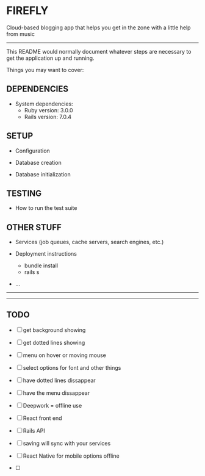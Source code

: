 # FIREFLY

Cloud-based blogging app that helps you get in the zone with a little help from music

---

This README would normally document whatever steps are necessary to get the
application up and running.

Things you may want to cover:

## DEPENDENCIES

- System dependencies:
    - Ruby version: 3.0.0
    - Rails version: 7.0.4

## SETUP

- Configuration

- Database creation
- Database initialization

## TESTING

- How to run the test suite

## OTHER STUFF

- Services (job queues, cache servers, search engines, etc.)

- Deployment instructions
    - bundle install
    - rails s

- ...

---

<!--SCREENSHOT-->

---

## TODO

- [ ] get background showing
- [ ] get dotted lines showing
- [ ] menu on hover or moving mouse
- [ ] select options for font and other things
- [ ] have dotted lines dissappear
- [ ] have the menu dissappear

- [ ] Deepwork = offline use
- [ ] React front end
- [ ] Rails API
- [ ] saving will sync with your services
- [ ] React Native for mobile options offline
- [ ] 

